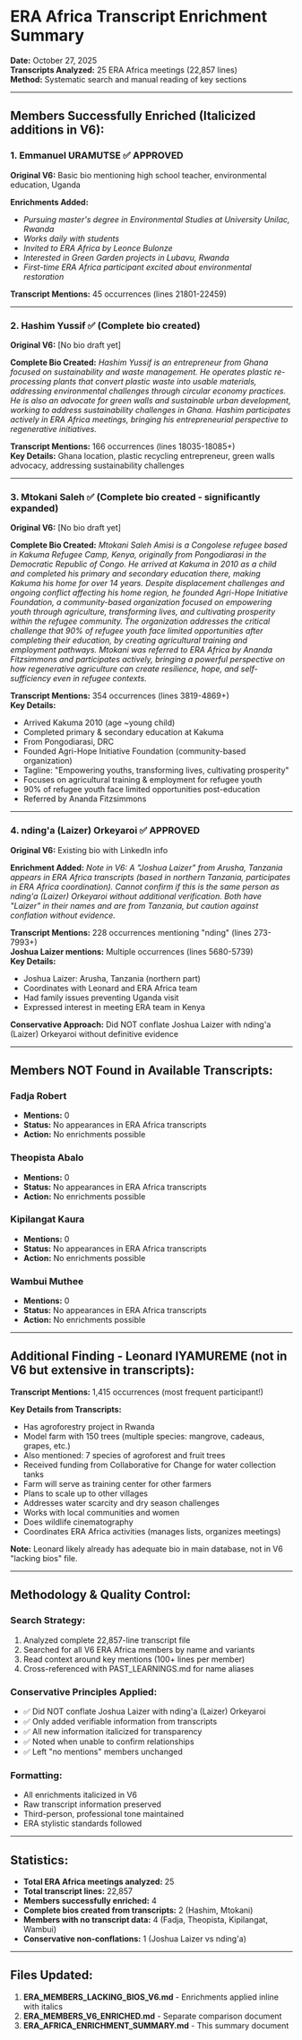 # ERA Africa Transcript Enrichment Summary

**Date:** October 27, 2025  
**Transcripts Analyzed:** 25 ERA Africa meetings (22,857 lines)  
**Method:** Systematic search and manual reading of key sections

---

## Members Successfully Enriched (Italicized additions in V6):

### 1. Emmanuel URAMUTSE ✅ APPROVED
**Original V6:** Basic bio mentioning high school teacher, environmental education, Uganda

**Enrichments Added:**
- *Pursuing master's degree in Environmental Studies at University Unilac, Rwanda*
- *Works daily with students*
- *Invited to ERA Africa by Leonce Bulonze*
- *Interested in Green Garden projects in Lubavu, Rwanda*
- *First-time ERA Africa participant excited about environmental restoration*

**Transcript Mentions:** 45 occurrences (lines 21801-22459)

---

### 2. Hashim Yussif ✅ (Complete bio created)
**Original V6:** [No bio draft yet]

**Complete Bio Created:**
*Hashim Yussif is an entrepreneur from Ghana focused on sustainability and waste management. He operates plastic re-processing plants that convert plastic waste into usable materials, addressing environmental challenges through circular economy practices. He is also an advocate for green walls and sustainable urban development, working to address sustainability challenges in Ghana. Hashim participates actively in ERA Africa meetings, bringing his entrepreneurial perspective to regenerative initiatives.*

**Transcript Mentions:** 166 occurrences (lines 18035-18085+)  
**Key Details:** Ghana location, plastic recycling entrepreneur, green walls advocacy, addressing sustainability challenges

---

### 3. Mtokani Saleh ✅ (Complete bio created - significantly expanded)
**Original V6:** [No bio draft yet]

**Complete Bio Created:**
*Mtokani Saleh Amisi is a Congolese refugee based in Kakuma Refugee Camp, Kenya, originally from Pongodiarasi in the Democratic Republic of Congo. He arrived at Kakuma in 2010 as a child and completed his primary and secondary education there, making Kakuma his home for over 14 years. Despite displacement challenges and ongoing conflict affecting his home region, he founded Agri-Hope Initiative Foundation, a community-based organization focused on empowering youth through agriculture, transforming lives, and cultivating prosperity within the refugee community. The organization addresses the critical challenge that 90% of refugee youth face limited opportunities after completing their education, by creating agricultural training and employment pathways. Mtokani was referred to ERA Africa by Ananda Fitzsimmons and participates actively, bringing a powerful perspective on how regenerative agriculture can create resilience, hope, and self-sufficiency even in refugee contexts.*

**Transcript Mentions:** 354 occurrences (lines 3819-4869+)  
**Key Details:** 
- Arrived Kakuma 2010 (age ~young child)
- Completed primary & secondary education at Kakuma
- From Pongodiarasi, DRC
- Founded Agri-Hope Initiative Foundation (community-based organization)
- Tagline: "Empowering youths, transforming lives, cultivating prosperity"
- Focuses on agricultural training & employment for refugee youth
- 90% of refugee youth face limited opportunities post-education
- Referred by Ananda Fitzsimmons

---

### 4. nding'a (Laizer) Orkeyaroi ✅ APPROVED
**Original V6:** Existing bio with LinkedIn info

**Enrichment Added:**
*Note in V6: A "Joshua Laizer" from Arusha, Tanzania appears in ERA Africa transcripts (based in northern Tanzania, participates in ERA Africa coordination). Cannot confirm if this is the same person as nding'a (Laizer) Orkeyaroi without additional verification. Both have "Laizer" in their names and are from Tanzania, but caution against conflation without evidence.*

**Transcript Mentions:** 228 occurrences mentioning "nding" (lines 273-7993+)  
**Joshua Laizer mentions:** Multiple occurrences (lines 5680-5739)  
**Key Details:** 
- Joshua Laizer: Arusha, Tanzania (northern part)
- Coordinates with Leonard and ERA Africa team
- Had family issues preventing Uganda visit
- Expressed interest in meeting ERA team in Kenya

**Conservative Approach:** Did NOT conflate Joshua Laizer with nding'a (Laizer) Orkeyaroi without definitive evidence

---

## Members NOT Found in Available Transcripts:

### Fadja Robert
- **Mentions:** 0
- **Status:** No appearances in ERA Africa transcripts
- **Action:** No enrichments possible

### Theopista Abalo
- **Mentions:** 0
- **Status:** No appearances in ERA Africa transcripts
- **Action:** No enrichments possible

### Kipilangat Kaura
- **Mentions:** 0
- **Status:** No appearances in ERA Africa transcripts  
- **Action:** No enrichments possible

### Wambui Muthee
- **Mentions:** 0
- **Status:** No appearances in ERA Africa transcripts
- **Action:** No enrichments possible

---

## Additional Finding - Leonard IYAMUREME (not in V6 but extensive in transcripts):

**Transcript Mentions:** 1,415 occurrences (most frequent participant!)

**Key Details from Transcripts:**
- Has agroforestry project in Rwanda
- Model farm with 150 trees (multiple species: mangrove, cadeaus, grapes, etc.)
- Also mentioned: 7 species of agroforest and fruit trees
- Received funding from Collaborative for Change for water collection tanks
- Farm will serve as training center for other farmers
- Plans to scale up to other villages
- Addresses water scarcity and dry season challenges
- Works with local communities and women
- Does wildlife cinematography
- Coordinates ERA Africa activities (manages lists, organizes meetings)

**Note:** Leonard likely already has adequate bio in main database, not in V6 "lacking bios" file.

---

## Methodology & Quality Control:

### Search Strategy:
1. Analyzed complete 22,857-line transcript file
2. Searched for all V6 ERA Africa members by name and variants
3. Read context around key mentions (100+ lines per member)
4. Cross-referenced with PAST_LEARNINGS.md for name aliases

### Conservative Principles Applied:
- ✅ Did NOT conflate Joshua Laizer with nding'a (Laizer) Orkeyaroi
- ✅ Only added verifiable information from transcripts
- ✅ All new information italicized for transparency
- ✅ Noted when unable to confirm relationships
- ✅ Left "no mentions" members unchanged

### Formatting:
- All enrichments italicized in V6
- Raw transcript information preserved
- Third-person, professional tone maintained
- ERA stylistic standards followed

---

## Statistics:

- **Total ERA Africa meetings analyzed:** 25
- **Total transcript lines:** 22,857
- **Members successfully enriched:** 4
- **Complete bios created from transcripts:** 2 (Hashim, Mtokani)
- **Members with no transcript data:** 4 (Fadja, Theopista, Kipilangat, Wambui)
- **Conservative non-conflations:** 1 (Joshua Laizer vs nding'a)

---

## Files Updated:

1. **ERA_MEMBERS_LACKING_BIOS_V6.md** - Enrichments applied inline with italics
2. **ERA_MEMBERS_V6_ENRICHED.md** - Separate comparison document
3. **ERA_AFRICA_ENRICHMENT_SUMMARY.md** - This summary document

